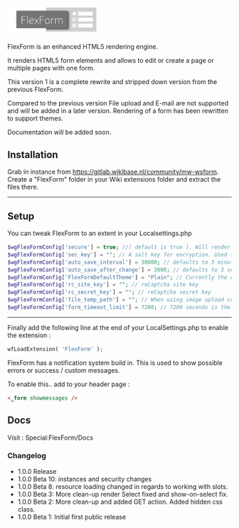 
# <img alt="FlexForm" width="200" src="FlexForm-logo.png">


FlexForm is an enhanced HTML5 rendering engine.

It renders HTML5 form elements and allows to edit or create a page or multiple pages with one form.

This version 1 is a complete rewrite and stripped down version from the previous FlexForm.

Compared to the previous version File upload and E-mail are not supported and will be added in a later version. Rendering of a form has been rewritten to support themes.

Documentation will be added soon.



## Installation

Grab in instance from https://gitlab.wikibase.nl/community/mw-wsform.
Create a "FlexForm" folder in your Wiki extensions folder and extract the files there.

---

## Setup

You can tweak FlexForm to an extent in your Localsettings.php
```php
$wgFlexFormConfig['secure'] = true; //( default is true ). Will render form that make no sense when inspected in the browser
$wgFlexFormConfig['sec_key'] = ""; // A salt key for encryption. Used together with "secure" option. Must be set when using multiple instances of a wiki
$wgFlexFormConfig['auto_save_interval'] = 30000; // defaults to 3 minutes.
$wgFlexFormConfig['auto_save_after_change'] = 3000; // defaults to 3 seconds after last change
$wgFlexFormConfig['FlexFormDefaultTheme'] = "Plain"; // Currently the only form
$wgFlexFormConfig['rc_site_key'] = ""; // reCaptcha site key
$wgFlexFormConfig['rc_secret_key'] = ""; // reCaptcha secret key
$wgFlexFormConfig['file_temp_path'] = ""; // When using image upload conversion, we need a place to temporarily store images.
$wgFlexFormConfig['form_timeout_limit'] = 7200; // 7200 seconds is the default
```
---

Finally add the following line at the end of your LocalSettings.php to enable the extension :
```php
wfLoadExtension( 'FlexForm' );
```

FlexForm has a notification system build in. This is used to show possible errors or success / custom  messages.

To enable this.. add to your header page :
```html
<_form showmessages />
```

## Docs
Visit : Special:FlexForm/Docs


### Changelog
* 1.0.0 Release
* 1.0.0 Beta 10: instances and security changes
* 1.0.0 Beta 8: resource loading changed in regards to working with slots.
* 1.0.0 Beta 3: More clean-up render Select fixed and show-on-select fix.
* 1.0.0 Beta 2: More clean-up and added GET action. Added hidden css class.
* 1.0.0 Beta 1: Initial first public release
